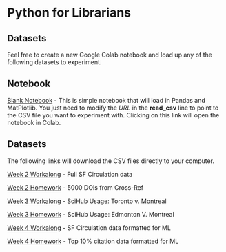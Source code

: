 # Python for Librarians
## Datasets

Feel free to create a new Google Colab notebook and load up any of the following datasets to experiment.

## Notebook

[Blank Notebook](https://colab.research.google.com/github/elibtronic/lja_datasets/blob/master/Load_CSV.ipynb) - This is simple notebook that will load in Pandas and MatPlotlib. You just need to modify the _URL_ in the **read_csv** line to point to the CSV file you want to experiment with. Clicking on this link will open the notebook in Colab.


## Datasets
The following links will download the CSV files directly to your computer.

[Week 2 Workalong](https://raw.githubusercontent.com/elibtronic/lja_datasets/master/week_2_workalong_san_francisco.csv) - Full SF Circulation data

[Week 2 Homework](https://raw.githubusercontent.com/elibtronic/lja_datasets/master/week_2_homework_doi.csv) - 5000 DOIs from Cross-Ref

[Week 3 Workalong](https://raw.githubusercontent.com/elibtronic/lja_datasets/master/week_3_sci_hub_worksheet.csv) - SciHub Usage: Toronto v. Montreal

[Week 3 Homework](https://raw.githubusercontent.com/elibtronic/lja_datasets/master/week_3_sci_hub_homework.csv) - SciHub Usage: Edmonton V. Montreal

[Week 4 Workalong](https://raw.githubusercontent.com/elibtronic/lja_datasets/master/week_4_workalong_san_francisco.csv) - SF Circulation data formatted for ML

[Week 4 Homework](https://raw.githubusercontent.com/elibtronic/lja_datasets/master/week_4_homework_citation.csv) - Top 10% citation data formatted for ML